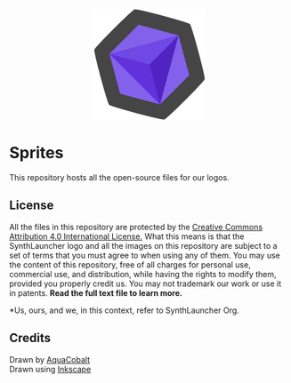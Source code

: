 <p align="center">
  <img src="https://github.com/SynthLauncher/Sprites/blob/main/Logos/Icons/v8/synthlogo-800.png?raw=true" width="200" height="200">
</p>

# Sprites
This repository hosts all the open-source files for our logos.

## License
All the files in this repository are protected by the [Creative Commons Attribution 4.0 International License.](https://github.com/SynthLauncher/Sprites/blob/main/LICENSE.txt)
What this means is that the SynthLauncher logo and all the images on this repository are subject to a set of terms that you must agree to when using any of them. You may use the content of this repository, free of all charges for personal use, commercial use, and distribution, while having the rights to modify them, provided you properly credit us. You may not trademark our work or use it in patents. **Read the full text file to learn more.**

*Us, ours, and we, in this context, refer to SynthLauncher Org.

## Credits
Drawn by [AquaCobalt](https://github.com/AquaCobalt) \
Drawn using [Inkscape](https://inkscape.org/)
